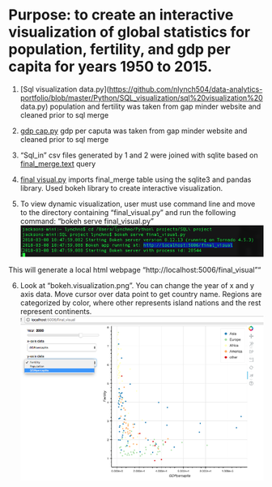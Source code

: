 # Purpose: to create an interactive visualization of global statistics for population, fertility, and gdp per capita for years 1950 to 2015.

1. [Sql visualization data.py](https://github.com/nlynch504/data-analytics-portfolio/blob/master/Python/SQL_visualization/sql%20visualization%20 data.py) population and fertility was taken from gap minder website and cleaned prior to sql merge

2. [gdp cap.py](https://github.com/nlynch504/data-analytics-portfolio/blob/master/Python/SQL_visualization/gdp%20cap.py) gdp per caputa was taken from gap minder website and cleaned prior to sql merge

3. “Sql_in” csv files generated by 1 and 2 were joined with sqlite based on [final_merge.text](https://github.com/nlynch504/data-analytics-portfolio/blob/master/Python/SQL_visualization/sql_in/final_merge.txt) query

4. [final visual.py](Python/SQL_visualization/final%20visual.py) imports final_merge table using the sqlite3 and pandas library. Used bokeh library to create interactive visualization.

5. To view dynamic visualization, user must use command line and move to the directory containing “final_visual.py” and run the following command: “bokeh serve final_visual.py”
![terminal bokeh command](https://github.com/nlynch504/data-analytics-portfolio/blob/master/Python/SQL_visualization/terminal%20bokeh%20command.png)


This will generate a local html webpage “http://localhost:5006/final_visual”“

6. Look at “bokeh.visualization.png”. You can change the year of x and y axis data. Move cursor over data point to get country name. Regions are categorized by color, where other represents island nations and the rest represent continents.
![visualization](https://github.com/nlynch504/data-analytics-portfolio/blob/master/Python/SQL_visualization/bokeh%20visualization.png)
